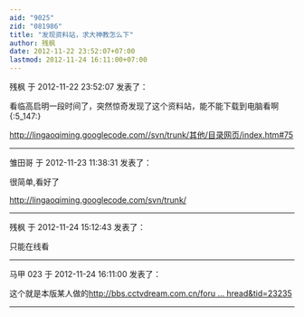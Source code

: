 ```yaml
---
aid: "9025"
zid: "081986"
title: "发现资料站，求大神教怎么下"
author: 残枫
date: 2012-11-22 23:52:07+07:00
lastmod: 2012-11-24 16:11:00+07:00
---
```


残枫 于 2012-11-22 23:52:07 发表了：

看临高启明一段时间了，突然惊奇发现了这个资料站，能不能下载到电脑看啊 {:5_147:}

http://lingaoqiming.googlecode.com//svn/trunk/其他/目录网页/index.htm#75

---

雏田哥 于 2012-11-23 11:38:31 发表了：

很简单,看好了

http://lingaoqiming.googlecode.com/svn/trunk/

---

残枫 于 2012-11-24 15:12:43 发表了：

只能在线看

---

马甲 023 于 2012-11-24 16:11:00 发表了：

这个就是本版某人做的[http://bbs.cctvdream.com.cn/foru ... hread&tid=23235](http://bbs.cctvdream.com.cn/forum.php?mod=viewthread&tid=23235)

---
